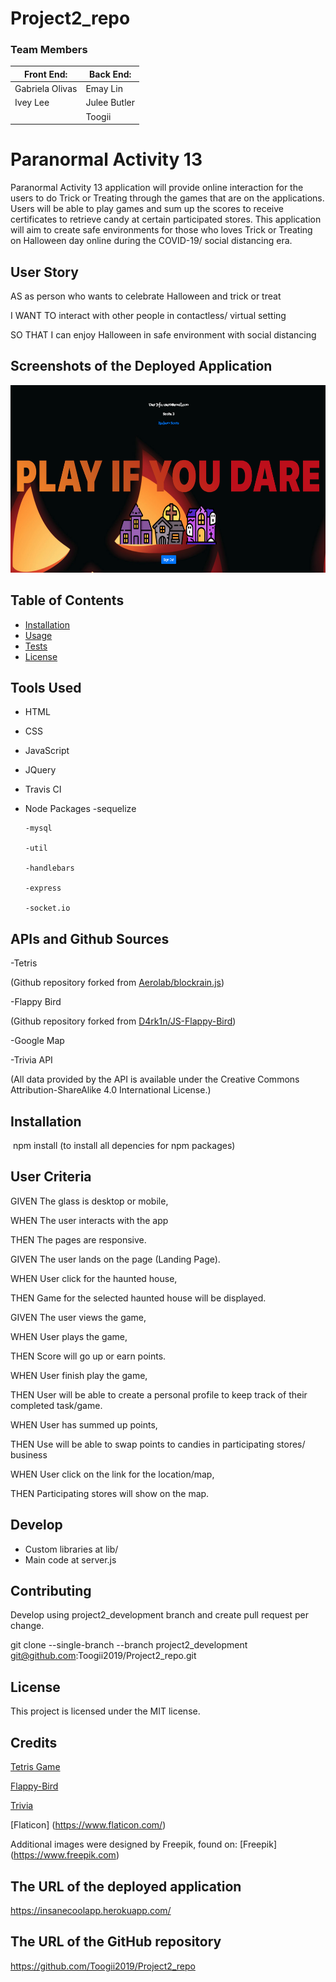 # Project2_repo

### Team Members

| Front End:        | Back End:       |
| --------------    | -------------- |
| Gabriela Olivas   | Emay Lin |
| Ivey Lee          | Julee Butler   |
|                   | Toogii  |

# Paranormal Activity 13

Paranormal Activity 13 application will provide online interaction for the users to do Trick or Treating through the games that are on the applications. Users will be able to play games and sum up the scores to receive certificates to retrieve candy at certain participated stores. This application will aim to create safe environments for those who loves Trick or Treating on Halloween day online during the COVID-19/ social distancing era. 

## User Story

AS as person who wants to celebrate Halloween and trick or treat

I WANT TO interact with other people in contactless/ virtual setting

SO THAT I can enjoy Halloween in safe environment with social distancing 

## Screenshots of the Deployed Application 

<img src="app/public/img/app.png" width="600" height="300">

## Table of Contents
  - [Installation](#installation)
  - [Usage](#usage)
  - [Tests](#tests)
  - [License](#license)

## Tools Used

* HTML
* CSS
* JavaScript
* JQuery
* Travis CI
* Node Packages
      -sequelize

      -mysql

      -util

      -handlebars

      -express

      -socket.io

## APIs and Github Sources

  -Tetris
  
  (Github repository forked from [Aerolab/blockrain.js](https://github.com/Aerolab/blockrain.js))

  -Flappy Bird
  
  (Github repository forked from [D4rk1n/JS-Flappy-Bird](https://github.com/D4rk1n/JS-Flappy-Bird))

  -Google Map
    
  -Trivia API
  
  (All data provided by the API is available under the Creative Commons Attribution-ShareAlike 4.0 International License.)

## Installation
  ​
npm install (to install all depencies for npm packages)

## User Criteria

GIVEN The glass is desktop or mobile,

​WHEN The user interacts with the app

​THEN The pages are responsive.

GIVEN The user lands on the page (Landing Page).

​WHEN User click for the haunted house,

​THEN Game for the selected haunted house will be displayed.

GIVEN The user views the game,

​WHEN User plays the game,

​THEN Score will go up or earn points.

WHEN User finish play the game,

THEN User will be able to create a personal profile to keep track of their completed task/game.

WHEN User has summed up points,

THEN Use will be able to swap points to candies in participating stores/ business

WHEN User click on the link for the location/map,

THEN Participating stores will show on the map.

## Develop

* Custom libraries at lib/
* Main code at server.js

## Contributing

Develop using project2_development branch and create pull request per change.

git clone --single-branch --branch project2_development git@github.com:Toogii2019/Project2_repo.git

## License

This project is licensed under the MIT license.

## Credits

[Tetris Game](https://github.com/Aerolab/blockrain.js)

[Flappy-Bird](https://github.com/D4rk1n/JS-Flappy-Bird)

[Trivia](https://opentdb.com/api_config.php)

[Flaticon] (https://www.flaticon.com/)

Additional images were designed by Freepik, found on: [Freepik] (https://www.freepik.com)

## The URL of the deployed application
https://insanecoolapp.herokuapp.com/

## The URL of the GitHub repository
https://github.com/Toogii2019/Project2_repo
